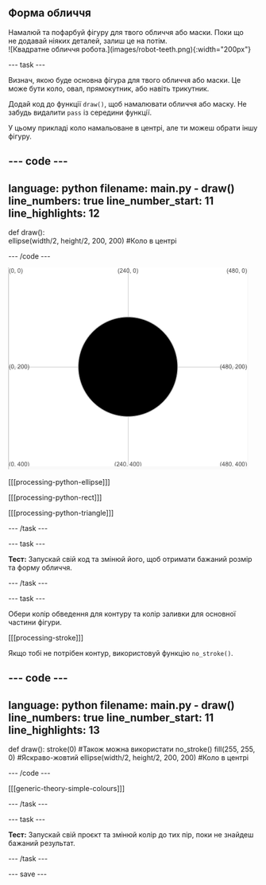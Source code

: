 ## Форма обличчя

<div style="display: flex; flex-wrap: wrap">
<div style="flex-basis: 200px; flex-grow: 1; margin-right: 15px;">
Намалюй та пофарбуй фігуру для твого обличчя або маски. Поки що не додавай ніяких деталей, залиш це на потім.
</div>
<div>
![Квадратне обличчя робота.](images/robot-teeth.png){:width="200px"}
</div>
</div>

--- task ---

Визнач, якою буде основна фігура для твого обличчя або маски. Це може бути коло, овал, прямокутник, або навіть трикутник.

Додай код до функції `draw()`, щоб намалювати обличчя або маску. Не забудь видалити `pass` із середини функції.

У цьому прикладі коло намальоване в центрі, але ти можеш обрати іншу фігуру.

--- code ---
---
language: python
filename: main.py - draw()
line_numbers: true
line_number_start: 11
line_highlights: 12
---

def draw():   
  ellipse(width/2, height/2, 200, 200) #Коло в центрі

--- /code ---

![Область виводу коду показує чорне коло, розташоване в центрі.](images/black-circle.png)

[[[processing-python-ellipse]]]


[[[processing-python-rect]]]


[[[processing-python-triangle]]]

--- /task ---

--- task ---

**Тест:** Запускай свій код та змінюй його, щоб отримати бажаний розмір та форму обличчя.

--- /task ---

--- task ---

Обери колір обведення для контуру та колір заливки для основної частини фігури.

[[[processing-stroke]]]

Якщо тобі не потрібен контур, використовуй функцію `no_stroke()`.

--- code ---
---
language: python
filename: main.py - draw()
line_numbers: true
line_number_start: 11
line_highlights: 13
---

def draw():
  stroke(0) #Також можна використати no_stroke() 
  fill(255, 255, 0) #Яскраво-жовтий
  ellipse(width/2, height/2, 200, 200) #Коло в центрі

--- /code ---

[[[generic-theory-simple-colours]]]

--- /task ---

--- task ---

**Тест:** Запускай свій проєкт та змінюй колір до тих пір, поки не знайдеш бажаний результат.

--- /task ---

--- save ---
